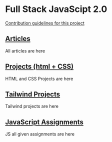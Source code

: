 # Full Stack JavaScipt 2.0

[Contribution guidelines for this project](docs/CONTRIBUTING.md)

## [Articles](Articles)
All articles are here

## [Projects (html + CSS)](Projects)
HTML and CSS Projects are here

## [Tailwind Projects](Tailwind-Projects)
Tailwind projects are here      

## [JavaScript Assignments](JS-Assignments-All/04-JS-Assignment-28Jan)
JS all given assignments are here